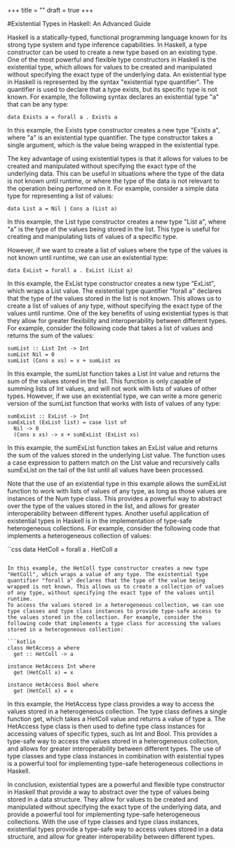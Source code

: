 +++
title       = ""
draft       = true
+++


#Existential Types in Haskell: An Advanced Guide

Haskell is a statically-typed, functional programming language known for its strong type system and type inference capabilities. In Haskell, a type constructor can be used to create a new type based on an existing type. One of the most powerful and flexible type constructors in Haskell is the existential type, which allows for values to be created and manipulated without specifying the exact type of the underlying data.
An existential type in Haskell is represented by the syntax "existential type quantifier". The quantifier is used to declare that a type exists, but its specific type is not known. For example, the following syntax 
declares an existential type "a" that can be any type:

```
data Exists a = forall a . Exists a
```

In this example, the Exists type constructor creates a new type "Exists a", where "a" is an existential type quantifier. The type constructor takes a single argument, which is the value being wrapped in the existential type.

The key advantage of using existential types is that it allows for values to be created and manipulated without specifying the exact type of the underlying data. This can be useful in situations where the type of the data is not known until runtime, or where the type of the data is not relevant to the operation being performed on it.
For example, consider a simple data type for representing a list of values:

```
data List a = Nil | Cons a (List a)
```

In this example, the List type constructor creates a new type "List a", where "a" is the type of the values being stored in the list. This type is useful for creating and manipulating lists of values of a specific type.

However, if we want to create a list of values where the type of the values is not known until runtime, we can use an existential type:

```
data ExList = forall a . ExList (List a)
```

In this example, the ExList type constructor creates a new type "ExList", which wraps a List value. The existential type quantifier "forall a" declares that the type of the values stored in the list is not known. This allows us to create a list of values of any type, without specifying the exact type of the values until runtime.
One of the key benefits of using existential types is that they allow for greater flexibility and interoperability between different types. For example, consider the following code that takes a list of values and returns the sum of the values:

```
sumList :: List Int -> Int
sumList Nil = 0
sumList (Cons x xs) = x + sumList xs
```

In this example, the sumList function takes a List Int value and returns the sum of the values stored in the list. This function is only capable of summing lists of Int values, and will not work with lists of values of other types.
However, if we use an existential type, we can write a more generic version of the sumList function that works with lists of values of any type:

```
sumExList :: ExList -> Int
sumExList (ExList list) = case list of
  Nil -> 0
  (Cons x xs) -> x + sumExList (ExList xs)
```

In this example, the sumExList function takes an ExList value and returns the sum of the values stored in the underlying List value. The function uses a case expression to pattern match on the List value and recursively calls sumExList on the tail of the list until all values have been processed.

Note that the use of an existential type in this example allows the sumExList function to work with lists of values of any type, as long as those values are instances of the Num type class. This provides a powerful way to abstract over the type of the values stored in the list, and allows for greater interoperability between different types.
Another useful application of existential types in Haskell is in the implementation of type-safe heterogeneous collections. For example, consider the following code that implements a heterogeneous collection of values:

``css
data HetColl = forall a . HetColl a
```

In this example, the HetColl type constructor creates a new type "HetColl", which wraps a value of any type. The existential type quantifier "forall a" declares that the type of the value being wrapped is not known. This allows us to create a collection of values of any type, without specifying the exact type of the values until runtime.
To access the values stored in a heterogeneous collection, we can use type classes and type class instances to provide type-safe access to the values stored in the collection. For example, consider the following code that implements a type class for accessing the values stored in a heterogeneous collection:

```kotlin
class HetAccess a where
  get :: HetColl -> a

instance HetAccess Int where
  get (HetColl x) = x

instance HetAccess Bool where
  get (HetColl x) = x
```

In this example, the HetAccess type class provides a way to access the values stored in a heterogeneous collection. The type class defines a single function get, which takes a HetColl value and returns a value of type a. The HetAccess type class is then used to define type class instances for accessing values of specific types, such as Int and Bool.
This provides a type-safe way to access the values stored in a heterogeneous collection, and allows for greater interoperability between different types. The use of type classes and type class instances in combination with existential types is a powerful tool for implementing type-safe heterogeneous collections in Haskell.

In conclusion, existential types are a powerful and flexible type constructor in Haskell that provide a way to abstract over the type of values being stored in a data structure. They allow for values to be created and manipulated without specifying the exact type of the underlying data, and provide a powerful tool for implementing type-safe heterogeneous collections. With the use of type classes and type class instances, existential types provide a type-safe way to access values stored in a data structure, and allow for greater interoperability between different types.
